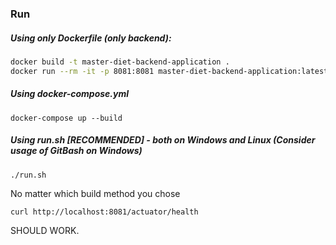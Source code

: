 ### Run

##### Using only Dockerfile (only backend):
```bash
docker build -t master-diet-backend-application .
docker run --rm -it -p 8081:8081 master-diet-backend-application:latest
```

##### Using docker-compose.yml
```
docker-compose up --build
```

##### Using run.sh [RECOMMENDED] - both on Windows and Linux (Consider usage of GitBash on Windows)
```
./run.sh
```

No matter which build method you chose 
```
curl http://localhost:8081/actuator/health 
```
SHOULD WORK.

